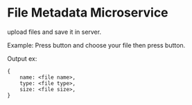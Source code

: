 # File Metadata Microservice

upload files and save it in server.

Example:
Press <Browse> button and choose your file then press <Upload> button.

Output ex:

```api
{
    name: <file name>,
    type: <file type>,
    size: <file size>,
}
```
